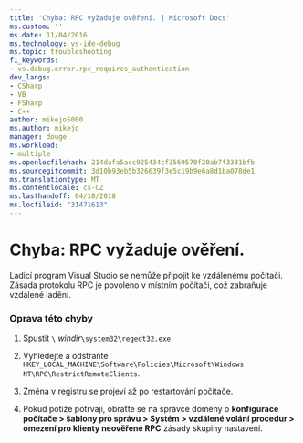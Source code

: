 ```yaml
---
title: 'Chyba: RPC vyžaduje ověření. | Microsoft Docs'
ms.custom: ''
ms.date: 11/04/2016
ms.technology: vs-ide-debug
ms.topic: troubleshooting
f1_keywords:
- vs.debug.error.rpc_requires_authentication
dev_langs:
- CSharp
- VB
- FSharp
- C++
author: mikejo5000
ms.author: mikejo
manager: douge
ms.workload:
- multiple
ms.openlocfilehash: 214dafa5acc925434cf3569570f20ab7f3331bfb
ms.sourcegitcommit: 3d10b93eb5b326639f3e5c19b9e6a8d1ba078de1
ms.translationtype: MT
ms.contentlocale: cs-CZ
ms.lasthandoff: 04/18/2018
ms.locfileid: "31471613"
---
```

# <a name="error-rpc-requires-authentication"></a>Chyba: RPC vyžaduje ověření.
Ladicí program Visual Studio se nemůže připojit ke vzdálenému počítači. Zásada protokolu RPC je povoleno v místním počítači, což zabraňuje vzdálené ladění.  
  
### <a name="to-correct-this-error"></a>Oprava této chyby  
  
1.  Spustit `\` *windir*`\system32\regedt32.exe`  
  
2.  Vyhledejte a odstraňte `HKEY_LOCAL_MACHINE\Software\Policies\Microsoft\Windows NT\RPC\RestrictRemoteClients`.  
  
3.  Změna v registru se projeví až po restartování počítače.  
  
4.  Pokud potíže potrvají, obraťte se na správce domény o **konfigurace počítače > šablony pro správu > Systém > vzdálené volání procedur > omezení pro klienty neověřené RPC** zásady skupiny nastavení.